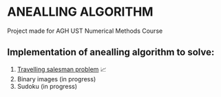# ANEALLING ALGORITHM

Project made for AGH UST Numerical Methods Course

## Implementation of anealling algorithm to solve:
1. [Travelling salesman problem](https://github.com/mhytrek/Annealing_algorithm/blob/main/TSP.ipynb) :chart_with_upwards_trend:
2. Binary images (in progress)
3. Sudoku (in progress)
